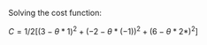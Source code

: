 


Solving the cost function:


$C = 1/2[(3 - \theta * 1)^2 + (-2 - \theta * (-1))^2 + (6 - \theta * 2*)^2]$

